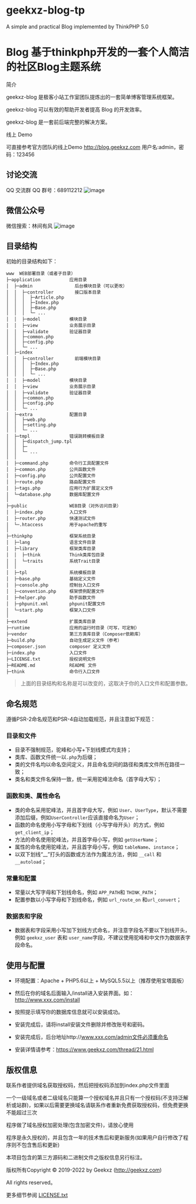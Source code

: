 # geekxz-blog-tp
A simple and practical Blog implememted by ThinkPHP 5.0

Blog 基于thinkphp开发的一套个人简洁的社区Blog主题系统
=====================================================

简介

geekxz-blog 是极客小站工作室团队提炼出的一套简单博客管理系统框架。

geekxz-blog 可以有效的帮助开发者提高 Blog 的开发效率。

geekxz-blog 是一套前后端完整的解决方案。

线上 Demo

可直接参考官方团队的线上Demo http://blog.geekxz.com 用户名:admin，密码：123456


## 讨论交流
QQ 交流群
QQ 群号：689112212
![image](http://blog.geekxz.com/qq.jpg)



## 微信公众号
微信搜索：林间有风
![image](http://blog.geekxz.com/wx_code.jpg)





## 目录结构

初始的目录结构如下：

~~~
www  WEB部署目录（或者子目录）
├─application           应用目录
│  ├─admin                后台模块目录（可以更改）
│  │  ├─controller        接口版本目录
│  │  │  ├─Article.php
│  │  │  ├─Index.php
│  │  │  ├─Base.php
│  │  │  └─ ...
│  │  ├─model           模块目录
│  │  ├─view            业务展示目录
│  │  ├─validate        验证器目录
│  │  ├─common.php
│  │  ├─config.php
│  │  └─ ...
│  ├─index
│  │  ├─controller        前端模块目录
│  │  │  ├─Index.php
│  │  │  ├─Base.php
│  │  │  └─ ...
│  │  ├─model           模块目录
│  │  ├─view            业务展示目录
│  │  ├─validate        验证器目录
│  │  ├─common.php
│  │  ├─config.php
│  │  └─ ...
│  ├─extra              配置目录
│  │  ├─web.php           
│  │  ├─setting.php        
│  │  └─ ...            
│  ├─tmpl              	错误跳转模板目录
│  │  ├─dispatch_jump.tpl           
│  │  ├─      
│  │  └─ ...            
│  │
│  ├─command.php        命令行工具配置文件
│  ├─common.php         公共函数文件
│  ├─config.php         公共配置文件
│  ├─route.php          路由配置文件
│  ├─tags.php           应用行为扩展定义文件
│  └─database.php       数据库配置文件
│
├─public                WEB目录（对外访问目录）
│  ├─index.php          入口文件
│  ├─router.php         快速测试文件
│  └─.htaccess          用于apache的重写
│
├─thinkphp              框架系统目录
│  ├─lang               语言文件目录
│  ├─library            框架类库目录
│  │  ├─think           Think类库包目录
│  │  └─traits          系统Trait目录
│  │
│  ├─tpl                系统模板目录
│  ├─base.php           基础定义文件
│  ├─console.php        控制台入口文件
│  ├─convention.php     框架惯例配置文件
│  ├─helper.php         助手函数文件
│  ├─phpunit.xml        phpunit配置文件
│  └─start.php          框架入口文件
│
├─extend                扩展类库目录
├─runtime               应用的运行时目录（可写，可定制）
├─vendor                第三方类库目录（Composer依赖库）
├─build.php             自动生成定义文件（参考）
├─composer.json         composer 定义文件
├─index.php             入口文件
├─LICENSE.txt           授权说明文件
├─README.md             README 文件
├─think                 命令行入口文件
~~~


> 上面的目录结构和名称是可以改变的，这取决于你的入口文件和配置参数。

## 命名规范

遵循PSR-2命名规范和PSR-4自动加载规范，并且注意如下规范：

### 目录和文件

*   目录不强制规范，驼峰和小写+下划线模式均支持；
*   类库、函数文件统一以`.php`为后缀；
*   类的文件名均以命名空间定义，并且命名空间的路径和类库文件所在路径一致；
*   类名和类文件名保持一致，统一采用驼峰法命名（首字母大写）；

### 函数和类、属性命名

*   类的命名采用驼峰法，并且首字母大写，例如 `User`、`UserType`，默认不需要添加后缀，例如`UserController`应该直接命名为`User`；
*   函数的命名使用小写字母和下划线（小写字母开头）的方式，例如 `get_client_ip`；
*   方法的命名使用驼峰法，并且首字母小写，例如 `getUserName`；
*   属性的命名使用驼峰法，并且首字母小写，例如 `tableName`、`instance`；
*   以双下划线“__”打头的函数或方法作为魔法方法，例如 `__call` 和 `__autoload`；

### 常量和配置

*   常量以大写字母和下划线命名，例如 `APP_PATH`和 `THINK_PATH`；
*   配置参数以小写字母和下划线命名，例如 `url_route_on` 和`url_convert`；

### 数据表和字段

*   数据表和字段采用小写加下划线方式命名，并注意字段名不要以下划线开头，例如 `geekxz_user` 表和 `user_name`字段，不建议使用驼峰和中文作为数据表字段命名。

## 使用与配置

*   环境配置：Apache + PHP5.6以上 + MySQL5.5以上（推荐使用宝塔面板）

*   然后在你的域名后面输入/install进入安装界面。如：http://www.xxx.com/install

*   按照提示填写你的数据库信息就可以安装成功。

*   安装完成后，请将install安装文件删除并修改账号和密码。

*   安装完成后，后台地址http://www.xxx.com/admin文件必须重命名

*   安装详情请参考：https://www.geekxz.com/thread/21.html

## 版权信息

联系作者提供域名获取授权码，然后把授权码添加到index.php文件里面

一个一级域名或者二级域名只能算一个授权域名并且只有一个授权码(不支持泛解析或站群)，如果以后需要更换域名请联系作者重新免费获取授权码，但免费更换不能超过三次

程序做了域名授权加密处理(包含加密文件)，请放心使用

程序是永久授权的，并且包含一年的技术售后和更新服务(如果用户自行修改了程序则不包含售后和更新)

本项目包含的第三方源码和二进制文件之版权信息另行标注。

版权所有Copyright © 2019-2022 by Geekxz (http://geekxz.com)

All rights reserved。

更多细节参阅 [LICENSE.txt](LICENSE.txt)
